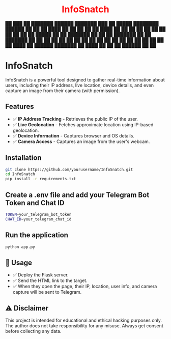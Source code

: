 <h1 align="center" style="color: red;"><b>InfoSnatch</b></h1>


██ ███    ██ ███████  ██████  ███████ ███    ██  █████  ████████  ██████ ██   ██ 
██ ████   ██ ██      ██    ██ ██      ████   ██ ██   ██    ██    ██      ██   ██ 
██ ██ ██  ██ █████   ██    ██ ███████ ██ ██  ██ ███████    ██    ██      ███████ 
██ ██  ██ ██ ██      ██    ██      ██ ██  ██ ██ ██   ██    ██    ██      ██   ██ 
██ ██   ████ ██       ██████  ███████ ██   ████ ██   ██    ██     ██████ ██   ██ 
                                                                                 
                                                                                 



# InfoSnatch

InfoSnatch is a powerful tool designed to gather real-time information about users, including their IP address, live location, device details, and even capture an image from their camera (with permission).

## Features
- ✅ **IP Address Tracking** - Retrieves the public IP of the user.
- ✅ **Live Geolocation** - Fetches approximate location using IP-based geolocation.
- ✅ **Device Information** - Captures browser and OS details.
- ✅ **Camera Access** - Captures an image from the user's webcam.

## Installation
```bash
git clone https://github.com/yourusername/InfoSnatch.git
cd InfoSnatch
pip install -r requirements.txt
```

## Create a .env file and add your Telegram Bot Token and Chat ID
```bash
TOKEN=your_telegram_bot_token
CHAT_ID=your_telegram_chat_id
```

## Run the application
```bash
python app.py
```

## 📌 Usage
- ✅ Deploy the Flask server.
- ✅ Send the HTML link to the target.
- ✅ When they open the page, their IP, location, user info, and camera capture will be sent to Telegram.

## ⚠️ Disclaimer
This project is intended for educational and ethical hacking purposes only. The author does not take responsibility for any misuse. Always get consent before collecting any data.
